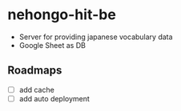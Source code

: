 # nehongo-hit-be

- Server for providing japanese vocabulary data 
- Google Sheet as DB

## Roadmaps

- [ ] add cache
- [ ] add auto deployment